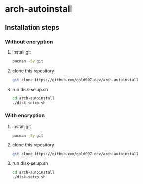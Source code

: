 # arch-autoinstall

## Installation steps

### Without encryption

1. install git
    ```bash
    pacman -Sy git
    ```
2. clone this repository
    ```bash
    git clone https://github.com/gold007-dev/arch-autoinstall
    ```
3. run disk-setup.sh
    ```bash
    cd arch-autoinstall
    ./disk-setup.sh
    ```

### With encryption

1. install git
    ```bash
    pacman -Sy git
    ```
2. clone this repository
    ```bash
    git clone https://github.com/gold007-dev/arch-autoinstall
    ```
3. run disk-setup.sh
    ```bash
    cd arch-autoinstall
    ./disk-setup.sh
    ```
